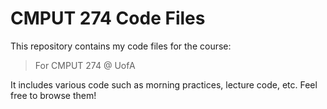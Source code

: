 # CMPUT 274 Code Files

This repository contains my code files for the course:
>For CMPUT 274 @ UofA

It includes various code such as morning practices, lecture code, etc.
Feel free to browse them!
